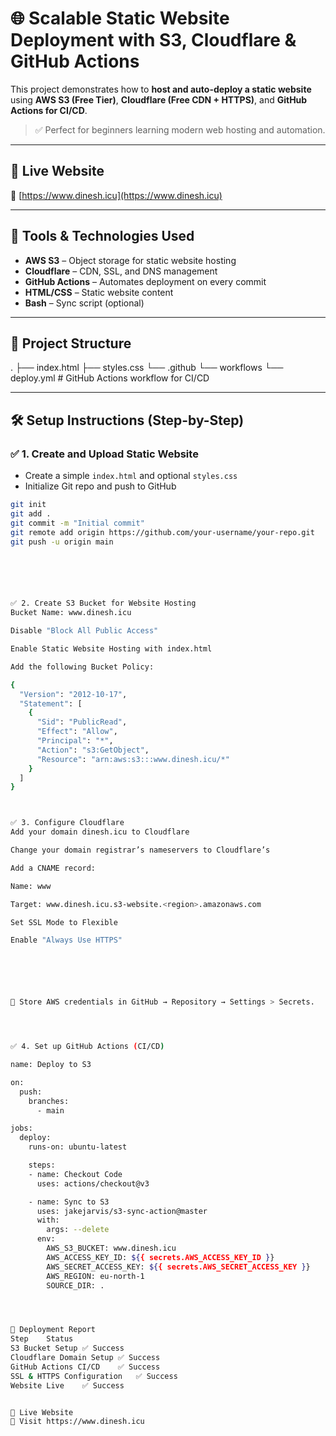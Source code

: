# 🌐 Scalable Static Website Deployment with S3, Cloudflare & GitHub Actions

This project demonstrates how to **host and auto-deploy a static website** using **AWS S3 (Free Tier)**, **Cloudflare (Free CDN + HTTPS)**, and **GitHub Actions for CI/CD**.

> ✅ Perfect for beginners learning modern web hosting and automation.

---

## 🚀 Live Website

🔗 [https://www.dinesh.icu](https://www.dinesh.icu)

---

## 🧰 Tools & Technologies Used

- **AWS S3** – Object storage for static website hosting
- **Cloudflare** – CDN, SSL, and DNS management
- **GitHub Actions** – Automates deployment on every commit
- **HTML/CSS** – Static website content
- **Bash** – Sync script (optional)

---

## 📁 Project Structure

.
├── index.html
├── styles.css
└── .github
└── workflows
└── deploy.yml # GitHub Actions workflow for CI/CD




---

## 🛠️ Setup Instructions (Step-by-Step)

### ✅ 1. Create and Upload Static Website

- Create a simple `index.html` and optional `styles.css`
- Initialize Git repo and push to GitHub

```bash
git init
git add .
git commit -m "Initial commit"
git remote add origin https://github.com/your-username/your-repo.git
git push -u origin main






✅ 2. Create S3 Bucket for Website Hosting
Bucket Name: www.dinesh.icu

Disable "Block All Public Access"

Enable Static Website Hosting with index.html

Add the following Bucket Policy:

{
  "Version": "2012-10-17",
  "Statement": [
    {
      "Sid": "PublicRead",
      "Effect": "Allow",
      "Principal": "*",
      "Action": "s3:GetObject",
      "Resource": "arn:aws:s3:::www.dinesh.icu/*"
    }
  ]
}



✅ 3. Configure Cloudflare
Add your domain dinesh.icu to Cloudflare

Change your domain registrar’s nameservers to Cloudflare’s

Add a CNAME record:

Name: www

Target: www.dinesh.icu.s3-website.<region>.amazonaws.com

Set SSL Mode to Flexible

Enable "Always Use HTTPS"






🔐 Store AWS credentials in GitHub → Repository → Settings > Secrets.




✅ 4. Set up GitHub Actions (CI/CD)

name: Deploy to S3

on:
  push:
    branches:
      - main

jobs:
  deploy:
    runs-on: ubuntu-latest

    steps:
    - name: Checkout Code
      uses: actions/checkout@v3

    - name: Sync to S3
      uses: jakejarvis/s3-sync-action@master
      with:
        args: --delete
      env:
        AWS_S3_BUCKET: www.dinesh.icu
        AWS_ACCESS_KEY_ID: ${{ secrets.AWS_ACCESS_KEY_ID }}
        AWS_SECRET_ACCESS_KEY: ${{ secrets.AWS_SECRET_ACCESS_KEY }}
        AWS_REGION: eu-north-1
        SOURCE_DIR: .




📄 Deployment Report
Step	Status
S3 Bucket Setup	✅ Success
Cloudflare Domain Setup	✅ Success
GitHub Actions CI/CD	✅ Success
SSL & HTTPS Configuration	✅ Success
Website Live	✅ Success


🚀 Live Website
🔗 Visit https://www.dinesh.icu






